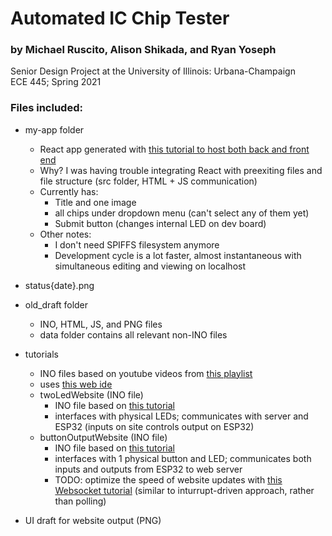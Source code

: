 # Automated IC Chip Tester
### by Michael Ruscito, Alison Shikada, and Ryan Yoseph
Senior Design Project at the University of Illinois: Urbana-Champaign  
ECE 445; Spring 2021

### Files included:
- my-app folder
  - React app generated with [this tutorial to host both back and front end](https://awot.net/en/guide/tutorial.html#front-end)
  - Why? I was having trouble integrating React with preexiting files and file structure (src folder, HTML + JS communication)
  - Currently has:
    - Title and one image
    - all chips under dropdown menu (can't select any of them yet)
    - Submit button (changes internal LED on dev board)
  - Other notes: 
    - I don't need SPIFFS filesystem anymore
    - Development cycle is a lot faster, almost instantaneous with simultaneous editing and viewing on localhost
- status{date}.png

- old_draft folder
  - INO, HTML, JS, and PNG files
  - data folder contains all relevant non-INO files
- tutorials
  - INO files based on youtube videos from [this playlist](https://youtube.com/playlist?list=PLfPtpZzK2Z_QO8snrdnRTTNtQvLw35Zfc)
  - uses [this web ide](http://easycoding.tn/esp32/demos/code/)
  - twoLedWebsite (INO file)
    - INO file based on [this tutorial](https://randomnerdtutorials.com/esp32-access-point-ap-web-server/)
    - interfaces with physical LEDs; communicates with server and ESP32 (inputs on site controls output on ESP32)
  - buttonOutputWebsite (INO file)
    - INO file based on [this tutorial](https://randomnerdtutorials.com/esp32-esp8266-web-server-physical-button/)
    - interfaces with 1 physical button and LED; communicates both inputs and outputs from ESP32 to web server
    - TODO: optimize the speed of website updates with [this Websocket tutorial](https://rntlab.com/question/full-tutorial-esp32-remote-control-with-websocket/) (similar to inturrupt-driven approach, rather than polling)
- UI draft for website output (PNG)
